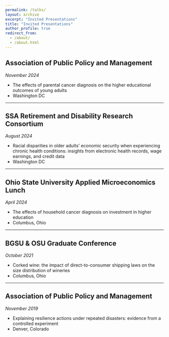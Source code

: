 ```yaml
---
permalink: /talks/
layout: archive
excerpt: "Invited Presentations"
title: "Invited Presentations"
author_profile: true
redirect_from: 
  - /about/
  - /about.html
---
```


## Association of Public Policy and Management 
*November 2024*
- The effects of parental cancer diagnosis on the higher educational outcomes of young adults
- Washington DC

---

## SSA Retirement and Disability Research Consortium 
*August 2024*
- Racial disparities in older adults’ economic security when experiencing chronic health conditions: insights from electronic health records, wage earnings, and credit data
- Washington DC

---

## Ohio State University Applied Microeconomics Lunch 
*April 2024*
- The effects of household cancer diagnosis on investment in higher education
- Columbus, Ohio

---

## BGSU & OSU Graduate Conference 
*October 2021*
- Corked wine: the impact of direct-to-consumer shipping laws on the size distribution of wineries
- Columbus, Ohio

---

## Association of Public Policy and Management 
*November 2019*
- Explaining resilience actions under repeated disasters: evidence from a controlled experiment
- Denver, Colorado
